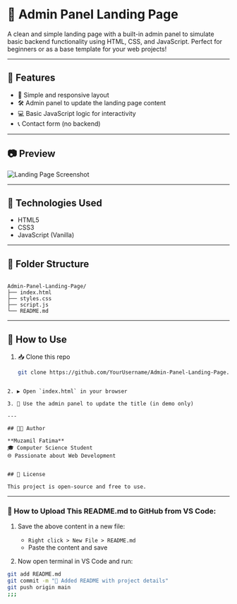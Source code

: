 # 🚀 Admin Panel Landing Page

A clean and simple landing page with a built-in admin panel to simulate basic backend functionality using HTML, CSS, and JavaScript. Perfect for beginners or as a base template for your web projects!

---

## 🌟 Features

- 📄 Simple and responsive layout
- 🛠️ Admin panel to update the landing page content
- 💻 Basic JavaScript logic for interactivity
- 📞 Contact form (no backend)

---

## 📷 Preview

![Landing Page Screenshot](screenshot.png)

---

## 🧰 Technologies Used

- HTML5
- CSS3
- JavaScript (Vanilla)

---

## 📂 Folder Structure

```

Admin-Panel-Landing-Page/
├── index.html
├── styles.css
├── script.js
└── README.md

````

---

## 📌 How to Use

1. 📥 Clone this repo  
   ```bash
   git clone https://github.com/YourUsername/Admin-Panel-Landing-Page.git
````

2. ▶️ Open `index.html` in your browser

3. 🧪 Use the admin panel to update the title (in demo only)

---

## 🧑‍💻 Author

**Muzamil Fatima**
🎓 Computer Science Student
🌐 Passionate about Web Development


## 📜 License

This project is open-source and free to use.

````

---

### 🚀 How to Upload This README.md to GitHub from VS Code:

1. Save the above content in a new file:
   - `Right click > New File > README.md`
   - Paste the content and save

2. Now open terminal in VS Code and run:

```bash
git add README.md
git commit -m "📄 Added README with project details"
git push origin main
;;;